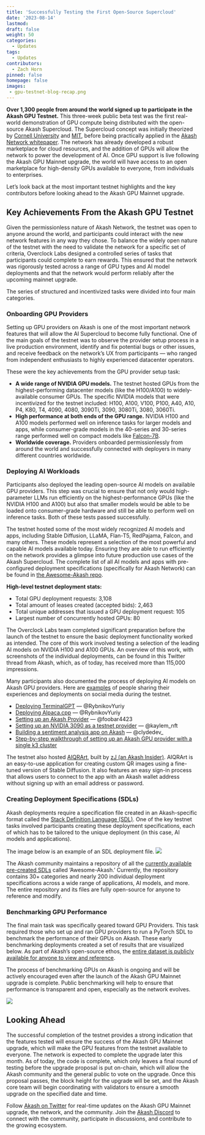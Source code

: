 ```yaml
---
title: 'Successfully Testing the First Open-Source Supercloud'
date: '2023-08-14'
lastmod:
draft: false
weight: 50
categories:
  - Updates
tags:
  - Updates
contributors:
  - Zach Horn
pinned: false
homepage: false
images:
 - gpu-testnet-blog-recap.png
---
```

**Over 1,300 people from around the world signed up to participate in the Akash GPU Testnet.** This three-week public beta test was the first real-world demonstration of GPU compute being distributed with the open-source Akash Supercloud. The Supercloud concept was initially theorized by [Cornell University](http://supercloud.cs.cornell.edu/) and [MIT](https://supercloud.mit.edu/), before being practically applied in the [Akash Network whitepaper](https://akash-web-prod.s3.amazonaws.com/uploads/2020/03/akash-econ.pdf). The network has already developed a robust marketplace for cloud resources, and the addition of GPUs will allow the network to power the development of AI. Once GPU support is live following the Akash GPU Mainnet upgrade, the world will have access to an open marketplace for high-density GPUs available to everyone, from individuals to enterprises.

Let’s look back at the most important testnet highlights and the key contributors before looking ahead to the Akash GPU Mainnet upgrade.

## Key Achievements From the Akash GPU Testnet
Given the permissionless nature of Akash Network, the testnet was open to anyone around the world, and participants could interact with the new network features in any way they chose. To balance the widely open nature of the testnet with the need to validate the network for a specific set of criteria, Overclock Labs designed a controlled series of tasks that participants could complete to earn rewards. This ensured that the network was rigorously tested across a range of GPU types and AI model deployments and that the network would perform reliably after the upcoming mainnet upgrade.

The series of structured and incentivized tasks were divided into four main categories.

### Onboarding GPU Providers
Setting up GPU providers on Akash is one of the most important network features that will allow the AI Supercloud to become fully functional. One of the main goals of the testnet was to observe the provider setup process in a live production environment, identify and fix potential bugs or other issues, and receive feedback on the network’s UX from participants — who ranged from independent enthusiasts to highly experienced datacenter operators.

These were the key achievements from the GPU provider setup task:

- **A wide range of NVIDIA GPU models.** The testnet hosted GPUs from the highest-performing datacenter models (like the H100/A100) to widely-available consumer GPUs. The specific NVIDIA models that were incentivized for the testnet included: H100, A100, V100, P100, A40, A10, P4, K80, T4, 4090, 4080, 3090Ti, 3090, 3080Ti, 3080, 3060Ti.
- **High performance at both ends of the GPU range.** NVIDIA H100 and A100 models performed well on inference tasks for larger models and apps, while consumer-grade models in the 40-series and 30-series range performed well on compact models like [Falcon-7B](https://twitter.com/akashnet_/status/1668727064411635712?s=20).
- **Worldwide coverage.** Providers onboarded permissionlessly from around the world and successfully connected with deployers in many different countries worldwide.

### Deploying AI Workloads
Participants also deployed the leading open-source AI models on available GPU providers. This step was crucial to ensure that not only would high-parameter LLMs run efficiently on the highest-performance GPUs (like the NVIDIA H100 and A100) but also that smaller models would be able to be loaded onto consumer-grade hardware and still be able to perform well on inference tasks. Both of these tests passed successfully. 

The testnet hosted some of the most widely recognized AI models and apps, including Stable Diffusion, LLaMA, Flan-T5, RedPajama, Falcon, and many others. These models represent a selection of the most powerful and capable AI models available today. Ensuring they are able to run efficiently on the network provides a glimpse into future production use cases of the Akash Supercloud. The complete list of all AI models and apps with pre-configured deployment specifications (specifically for Akash Network) can be found in [the Awesome-Akash repo](https://github.com/akash-network/awesome-akash).

**High-level testnet deployment stats:**
- Total GPU deployment requests: 3,108
- Total amount of leases created (accepted bids): 2,463
- Total unique addresses that issued a GPU deployment request: 105
- Largest number of concurrently hosted GPUs: 80

The Overclock Labs team completed significant preparation before the launch of the testnet to ensure the basic deployment functionality worked as intended. The core of this work involved testing a selection of the leading AI models on NVIDIA H100 and A100 GPUs. An overview of this work, with screenshots of the individual deployments, can be found in this Twitter thread from Akash, which, as of today, has received more than 115,000 impressions.

Many participants also documented the process of deploying AI models on Akash GPU providers. Here are [examples](https://twitter.com/akashnet_/status/1677020245352132609?s=20) of people sharing their experiences and deployments on social media during the testnet.

- [Deploying TerminalGPT](https://twitter.com/RybnikovYuriy/status/1676698463214485505?s=20) — @RybnikovYuriy
- [Deploying Alpaca.cpp](http://RybnikovYuriy) — @RybnikovYuriy
- [Setting up an Akash Provider](https://twitter.com/foobar4423/status/1675056235144699904?s=20) — @foobar4423
- [Setting up an NVIDIA 3090 as a testnet provider](https://twitter.com/kaylem_nft/status/1674427595180638208?s=20) — @kaylem_nft
- [Building a sentiment analysis app on Akash](https://twitter.com/clydedev_/status/1676004100176072705?s=20) — @clydedev_
- [Step-by-step walkthrough of setting up an Akash GPU provider with a single k3 cluster](https://www.youtube.com/watch?v=0Kl9T_TEu7U)

The testnet also hosted [AIQRArt](https://twitter.com/akashnet_/status/1678862324801871872?s=20), built by [zJ (an Akash Insider)](https://twitter.com/zJu_u). AIQRArt is an easy-to-use application for creating custom QR images using a fine-tuned version of Stable Diffusion. It also features an easy sign-in process that allows users to connect to the app with an Akash wallet address without signing up with an email address or password.

### Creating Deployment Specifications (SDLs)
Akash deployments require a specification file created in an Akash-specific format called the [Stack Definition Language (SDL)](https://docs.akash.network/readme/stack-definition-language). One of the key testnet tasks involved participants creating these deployment specifications, each of which has to be tailored to the unique deployment (in this case, AI models and applications). 

The image below is an example of an SDL deployment file. 
![](content/en/blog/successfully-testing-the-first-open-source-supercloud/sdl-image.png)

The Akash community maintains a repository of all the [currently available pre-created SDLs](https://github.com/akash-network/awesome-akash) called ‘Awesome-Akash.’ Currently, the repository contains 30+ categories and nearly 200 individual deployment specifications across a wide range of applications, AI models, and more. The entire repository and its files are fully open-source for anyone to reference and modify.

### Benchmarking GPU Performance
The final main task was specifically geared toward GPU Providers. This task required those who set up and ran GPU providers to run a PyTorch SDL to benchmark the performance of their GPUs on Akash. These early benchmarking deployments created a set of results that are visualized below. As part of Akash’s open-source ethos, the [entire dataset is publicly available for anyone to view and reference](https://docs.google.com/spreadsheets/d/1mkJOpmDqa0nY8llpCt0k0F7N0y8I9hgC_1X5LyYJw4g/edit?usp=sharing).

The process of benchmarking GPUs on Akash is ongoing and will be actively encouraged even after the launch of the Akash GPU Mainnet upgrade is complete. Public benchmarking will help to ensure that performance is transparent and open, especially as the network evolves.

![](content/en/blog/successfully-testing-the-first-open-source-supercloud/testnet-results.png)


## Looking Ahead
The successful completion of the testnet provides a strong indication that the features tested will ensure the success of the Akash GPU Mainnet upgrade, which will make the GPU features from the testnet available to everyone. The network is expected to complete the upgrade later this month. As of today, the code is complete, which only leaves a final round of testing before the upgrade proposal is put on-chain, which will allow the Akash community and the general public to vote on the upgrade. Once this proposal passes, the block height for the upgrade will be set, and the Akash core team will begin coordinating with validators to ensure a smooth upgrade on the specified date and time. 

Follow [Akash on Twitter](https://twitter.com/akashnet_) for real-time updates on the Akash GPU Mainnet upgrade, the network, and the community. Join the [Akash Discord](https://discord.akash.network) to connect with the community, participate in discussions, and contribute to the growing ecosystem.
